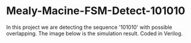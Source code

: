 # Mealy-Macine-FSM-Detect-101010
In this project we are detecting the sequence '101010' with possible overlapping. The image below is the simulation result. Coded in Verilog.

